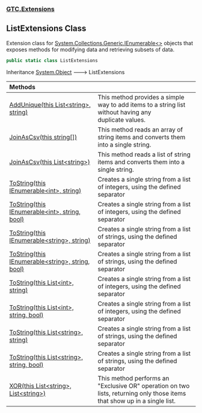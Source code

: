 ### [GTC.Extensions](GTC.Extensions.md 'GTC.Extensions')

## ListExtensions Class

Extension class for [System.Collections.Generic.IEnumerable&lt;&gt;](https://docs.microsoft.com/en-us/dotnet/api/System.Collections.Generic.IEnumerable-1 'System.Collections.Generic.IEnumerable`1') objects that exposes methods for modifying data and retrieving subsets of data.

```csharp
public static class ListExtensions
```

Inheritance [System.Object](https://docs.microsoft.com/en-us/dotnet/api/System.Object 'System.Object') &#129106; ListExtensions

| Methods | |
| :--- | :--- |
| [AddUnique(this List&lt;string&gt;, string)](GTC.Extensions.ListExtensions.AddUnique(thisSystem.Collections.Generic.List_string_,string).md 'GTC.Extensions.ListExtensions.AddUnique(this System.Collections.Generic.List<string>, string)') | This method provides a simple way to add items to a string list without having any<br/>duplicate values. |
| [JoinAsCsv(this string[])](GTC.Extensions.ListExtensions.JoinAsCsv(thisstring[]).md 'GTC.Extensions.ListExtensions.JoinAsCsv(this string[])') | This method reads an array of string items and converts them into a single string. |
| [JoinAsCsv(this List&lt;string&gt;)](GTC.Extensions.ListExtensions.JoinAsCsv(thisSystem.Collections.Generic.List_string_).md 'GTC.Extensions.ListExtensions.JoinAsCsv(this System.Collections.Generic.List<string>)') | This method reads a list of string items and converts them into a single string. |
| [ToString(this IEnumerable&lt;int&gt;, string)](GTC.Extensions.ListExtensions.ToString(thisSystem.Collections.Generic.IEnumerable_int_,string).md 'GTC.Extensions.ListExtensions.ToString(this System.Collections.Generic.IEnumerable<int>, string)') | Creates a single string from a list of integers, using the defined separator |
| [ToString(this IEnumerable&lt;int&gt;, string, bool)](GTC.Extensions.ListExtensions.ToString(thisSystem.Collections.Generic.IEnumerable_int_,string,bool).md 'GTC.Extensions.ListExtensions.ToString(this System.Collections.Generic.IEnumerable<int>, string, bool)') | Creates a single string from a list of integers, using the defined separator |
| [ToString(this IEnumerable&lt;string&gt;, string)](GTC.Extensions.ListExtensions.ToString(thisSystem.Collections.Generic.IEnumerable_string_,string).md 'GTC.Extensions.ListExtensions.ToString(this System.Collections.Generic.IEnumerable<string>, string)') | Creates a single string from a list of strings, using the defined separator |
| [ToString(this IEnumerable&lt;string&gt;, string, bool)](GTC.Extensions.ListExtensions.ToString(thisSystem.Collections.Generic.IEnumerable_string_,string,bool).md 'GTC.Extensions.ListExtensions.ToString(this System.Collections.Generic.IEnumerable<string>, string, bool)') | Creates a single string from a list of strings, using the defined separator |
| [ToString(this List&lt;int&gt;, string)](GTC.Extensions.ListExtensions.ToString(thisSystem.Collections.Generic.List_int_,string).md 'GTC.Extensions.ListExtensions.ToString(this System.Collections.Generic.List<int>, string)') | Creates a single string from a list of integers, using the defined separator |
| [ToString(this List&lt;int&gt;, string, bool)](GTC.Extensions.ListExtensions.ToString(thisSystem.Collections.Generic.List_int_,string,bool).md 'GTC.Extensions.ListExtensions.ToString(this System.Collections.Generic.List<int>, string, bool)') | Creates a single string from a list of integers, using the defined separator |
| [ToString(this List&lt;string&gt;, string)](GTC.Extensions.ListExtensions.ToString(thisSystem.Collections.Generic.List_string_,string).md 'GTC.Extensions.ListExtensions.ToString(this System.Collections.Generic.List<string>, string)') | Creates a single string from a list of strings, using the defined separator |
| [ToString(this List&lt;string&gt;, string, bool)](GTC.Extensions.ListExtensions.ToString(thisSystem.Collections.Generic.List_string_,string,bool).md 'GTC.Extensions.ListExtensions.ToString(this System.Collections.Generic.List<string>, string, bool)') | Creates a single string from a list of strings, using the defined separator |
| [XOR(this List&lt;string&gt;, List&lt;string&gt;)](GTC.Extensions.ListExtensions.XOR(thisSystem.Collections.Generic.List_string_,System.Collections.Generic.List_string_).md 'GTC.Extensions.ListExtensions.XOR(this System.Collections.Generic.List<string>, System.Collections.Generic.List<string>)') | This method performs an "Exclusive OR" operation on two lists, returning only those items<br/>that show up in a single list. |
